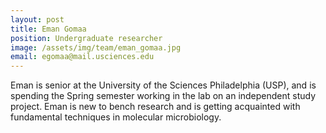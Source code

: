```yaml
---
layout: post
title: Eman Gomaa
position: Undergraduate researcher
image: /assets/img/team/eman_gomaa.jpg
email: egomaa@mail.usciences.edu
---
```


Eman is senior at the University of the Sciences Philadelphia (USP), and is spending the Spring semester working in the lab on an independent study project.  Eman is new to bench research and is getting acquainted with fundamental techniques in molecular microbiology.  
